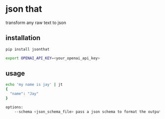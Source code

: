 # json that

transform any raw text to json

## installation

```bash
pip install jsonthat
```

```bash
export OPENAI_API_KEY=<your_openai_api_key>
```

## usage

```bash
echo 'my name is jay' | jt
{
  "name": "Jay"
}
```

```bash
options:
    --schema <json_schema_file> pass a json schema to format the output
```
